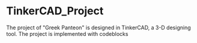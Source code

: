 # TinkerCAD_Project
The project of "Greek Panteon" is designed in TinkerCAD, a 3-D designing tool. The project is implemented with codeblocks
